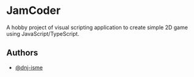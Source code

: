
# JamCoder

A hobby project of visual scripting application to create simple 2D game using JavaScript/TypeScript.

## Authors

- [@dnj-isme](https://www.github.com/dnj-isme)

